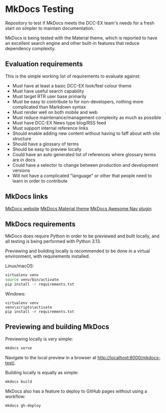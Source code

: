 # MkDocs Testing

Repository to test if MkDocs meets the DCC-EX team's needs for a fresh start on simpler to maintain documentation.

MkDocs is being tested with the Material theme, which is reported to have an excellent search engine and other built-in features that reduce dependency complexity.

## Evaluation requirements

This is the simple working list of requirements to evaluate against:

- Must have at least a basic DCC-EX look/feel colour theme
- Must have useful search capability
- Must target RTR user base primarily
- Must be easy to contribute to for non-developers, nothing more complicated than Markdown syntax
- Must render well on both mobile and web
- Must reduce maintenance/management complexity as much as possible
- Must have DCC-EX News type blog/RSS feed
- Must support internal reference links
- Should enable adding new content without having to faff about with site structure
- Should have a glossary of terms
- Should be easy to preview locally
- Could have an auto generated list of references where glossary terms are in docs
- Could have a selector to change between production and development versions
- Will not have a complicated "language" or other that people need to learn in order to contribute

## MkDocs links

[MkDocs website](https://www.mkdocs.org/)
[MkDocs Material theme](https://squidfunk.github.io/mkdocs-material/)
[MkDocs Awesome Nav plugin](https://lukasgeiter.github.io/mkdocs-awesome-nav/)

## MkDocs requirements

MkDocs does require Python in order to be previewed and built locally, and all testing is being performed with Python 3.13.

Previewing and building locally is recommended to be done in a virtual environment, with requirements installed.

Linux/macOS:

```bash
virtualenv venv
source venv/bin/activate
pip install -r requirements.txt
```

Windows:

```console
virtualenv venv
venv\scripts\activate
pip install -r requirements.txt
```

## Previewing and building MkDocs

Previewing locally is very simple:

```bash
mkdocs serve
```

Navigate to the local preview in a browser at <http://localhost:8000/mkdocs-test/>.

Building locally is equally as simple:

```bash
mkdocs build
```

MkDocs also has a feature to deploy to GitHub pages without using a workflow:

```bash
mkdocs gh-deploy
```
